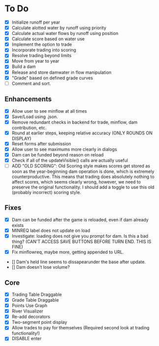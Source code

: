 # To Do

- [X] Initialize runoff per year
- [X] Calculate alotted water by runoff using priority
- [X] Calculate actual water flows by runoff using position
- [X] Calculate score based on water use
- [X] Implement the option to trade
- [X] Incorporate trading into scoring
- [X] Resolve trading beyond limits
- [X] Move from year to year
- [X] Build a dam
- [X] Release and store damwater in flow manipulation
- [X] "Grade" based on defined grade curves
- [ ] Comment and sort.

## Enhancements

- [X] Allow user to see minflow at all times
- [X] Save/Load using .json.
- [X] Remove redundant checks in backend for trade, minflow, dam contribution, etc.
- [X] Round at earlier steps, keeping relative accuracy (ONLY ROUNDS ON DISPLAY)
- [X] Reset forms after submission
- [X] Allow user to see maximums more clearly in dialogs
- [X] Dam can be funded beyond reason on reload
- [X] Check if all of the updateVisible() calls are actually useful
- [ ] ADD "OLD SCORING": Old Scoring style makes scores get stored as soon as the year-beginning dam operation is done, which is extremely counterproductive. This means that trading does absolutely nothing to affect scores, which seems clearly wrong, however, we need to preserve the original functionality. I should add a toggle to use this old (probably incorrect) scoring style.

## Fixes

- [X] Dam can be funded after the game is reloaded, even if dam already exists
- [X] MINREQ label does not update on load
- [X] Investigate: loading does not give you prompt for dam. Is this a bad thing? (CAN'T ACCESS SAVE BUTTONS BEFORE TURN END. THIS IS FINE)
- [X] Fix minflowreq, maybe more, getting appended to URL.
- [] Dam's held line seems to dissapearunder the base after update.
- [] Dam doesn't lose volume?

## Core

- [X] Trading Table Draggable
- [X] Grade Table Draggable
- [X] Points Use Graph
- [X] River Visualizer
- [X] Re-add decorators
- [X] Two-segment point display  
- [X] Allow trades to pay for themselves (Required second look at trading functionality!)
- [X] DISABLE enter
